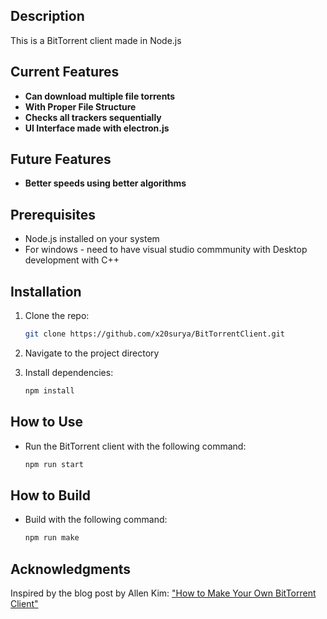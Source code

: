 ## Description

This is a BitTorrent client made in Node.js

## Current Features

- **Can download multiple file torrents** 
- **With Proper File Structure**
- **Checks all trackers sequentially**
- **UI Interface made with electron.js**

## Future Features

- **Better speeds using better algorithms**

## Prerequisites

- Node.js installed on your system
- For windows - need to have visual studio commmunity with Desktop development with C++

## Installation

1. Clone the repo:

   ```bash
   git clone https://github.com/x20surya/BitTorrentClient.git

2. Navigate to the project directory

3. Install dependencies:

    ```bash
    npm install

## How to Use

- Run the BitTorrent client with the following command:
  
    ```bash
    npm run start

## How to Build

- Build with the following command:

    ```bash
    npm run make

## Acknowledgments
Inspired by the blog post by Allen Kim: ["How to Make Your Own BitTorrent Client"](https://allenkim67.github.io/programming/2016/05/04/how-to-make-your-own-bittorrent-client.html)

